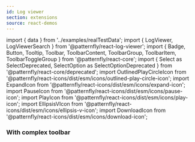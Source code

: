 ```yaml
---
id: Log viewer
section: extensions
source: react-demos
---
```


import { data } from '../examples/realTestData';
import { LogViewer, LogViewerSearch } from '@patternfly/react-log-viewer';
import {
	Badge,
	Button,
	Tooltip,
	Toolbar,
	ToolbarContent,
	ToolbarGroup,
	ToolbarItem,
	ToolbarToggleGroup
} from '@patternfly/react-core';
import {
	Select as SelectDeprecated,
	SelectOption as SelectOptionDeprecated
} from '@patternfly/react-core/deprecated';
import OutlinedPlayCircleIcon from '@patternfly/react-icons/dist/esm/icons/outlined-play-circle-icon';
import ExpandIcon from '@patternfly/react-icons/dist/esm/icons/expand-icon';
import PauseIcon from '@patternfly/react-icons/dist/esm/icons/pause-icon';
import PlayIcon from '@patternfly/react-icons/dist/esm/icons/play-icon';
import EllipsisVIcon from '@patternfly/react-icons/dist/esm/icons/ellipsis-v-icon';
import DownloadIcon from '@patternfly/react-icons/dist/esm/icons/download-icon';

### With complex toolbar

```js file='./ComplexToolbarLogViewer.jsx'
```
